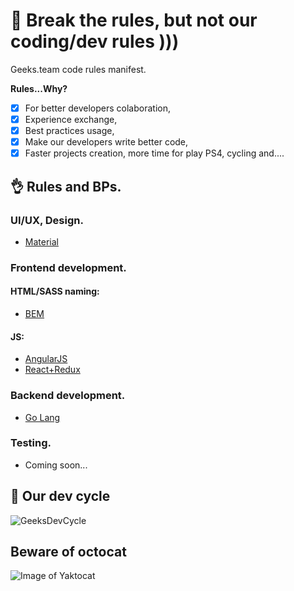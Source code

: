 # :punch: Break the rules, but not our coding/dev rules )))
Geeks.team code rules manifest.

**Rules...Why?**
- [x] For better developers colaboration,
- [x] Experience exchange, 
- [x] Best practices usage,
- [x] Make our developers write better code,
- [x] Faster projects creation, more time for play PS4, cycling and....

## :ok_hand: Rules and BPs.

### UI/UX, Design.
- [Material](https://material.google.com)

### Frontend development.

#### HTML/SASS naming:
- [BEM](https://ru.bem.info/methodology/naming-convention/)

#### JS:
- [AngularJS](https://github.com/geeksteam/CodeRules/tree/master/React)
- [React+Redux](https://github.com/geeksteam/CodeRules/tree/master/React)

### Backend development.
- [Go Lang](https://github.com/geeksteam/CodeRules/tree/master/Go)

### Testing.
- Coming soon...

## :clap: Our dev cycle
![GeeksDevCycle](https://github.com/geeksteam/CodeRules/blob/master/Geeks.DevProcess.png)

## Beware of octocat
![Image of Yaktocat](https://octodex.github.com/images/yaktocat.png)
